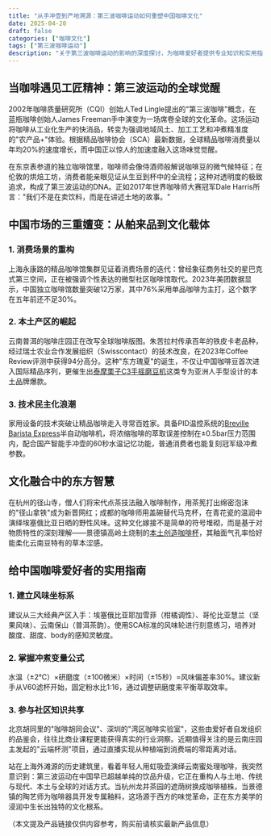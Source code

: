 ```yaml
---
title: "从手冲壶到产地溯源：第三波咖啡运动如何重塑中国咖啡文化"
date: 2025-04-20
draft: false
categories: ["咖啡文化"]
tags: ["第三波咖啡运动"]
description: "关于第三波咖啡运动的影响的深度探讨，为咖啡爱好者提供专业知识和实用指南。"
---
```


## 当咖啡遇见工匠精神：第三波运动的全球觉醒
2002年咖啡质量研究所（CQI）创始人Ted Lingle提出的"第三波咖啡"概念，在蓝瓶咖啡创始人James Freeman手中演变为一场席卷全球的文化革命。这场运动将咖啡从工业化生产的快消品，转变为强调地域风土、加工工艺和冲煮精准度的"农产品+"体验。根据精品咖啡协会（SCA）最新数据，全球精品咖啡消费量以年均20%的速度增长，而中国正以惊人的加速度融入这场味觉觉醒。

在东京表参道的独立咖啡馆里，咖啡师会像侍酒师般解说咖啡豆的微气候特征；在伦敦的烘焙工坊，消费者能亲眼见证从生豆到杯中的全流程；这种对透明度的极致追求，构成了第三波运动的DNA。正如2017年世界咖啡师大赛冠军Dale Harris所言："我们不是在卖饮料，而是在讲述土地的故事。"

## 中国市场的三重嬗变：从舶来品到文化载体
### 1. 消费场景的重构
上海永康路的精品咖啡馆集群见证着消费场景的迭代：曾经象征商务社交的星巴克式第三空间，正在被强调个性表达的微型社区咖啡馆取代。2023年美团数据显示，中国独立咖啡馆数量突破12万家，其中76%采用单品咖啡为主打，这个数字在五年前还不足30%。

### 2. 本土产区的崛起
云南普洱的咖啡庄园正在改写全球咖啡版图。朱苦拉村传承百年的铁皮卡老品种，经过瑞士农业合作发展组织（Swisscontact）的技术改良，在2023年Coffee Review评测中获得94分高分。这种"东方瑰夏"的诞生，不仅让中国咖啡豆首次进入国际精品序列，更催生出[泰摩栗子C3手摇磨豆机](https://www.amazon.com/dp/B08B3G3V6C?tag=coffeeprism-20)这类专为亚洲人手型设计的本土品牌爆款。

### 3. 技术民主化浪潮
家用设备的技术突破让精品咖啡走入寻常百姓家。具备PID温控系统的[Breville Barista Express](https://www.amazon.com/dp/B07C7WQ4QN?tag=coffeeprism-20)半自动咖啡机，将浓缩咖啡的萃取误差控制在±0.5bar压力范围内，配合国产智能手冲壶的60秒水温记忆功能，普通消费者也能复刻冠军级冲煮参数。

## 文化融合中的东方智慧
在杭州的径山寺，僧人们将宋代点茶技法融入咖啡制作，用茶筅打出绵密泡沫的"径山拿铁"成为新晋网红；成都的咖啡师用盖碗替代马克杯，在青花瓷的温润中演绎埃塞俄比亚日晒的野性风味。这种文化嫁接不是简单的符号堆砌，而是基于对物质特性的深刻理解——景德镇高岭土烧制的[本土创造咖啡杯](https://www.amazon.com/dp/B08L6XHZ3N?tag=coeffeeprism-20&tag=coffeeprism-20)，其釉面气孔率恰好能柔化云南豆特有的草本涩感。

## 给中国咖啡爱好者的实用指南
### 1. 建立风味坐标系
建议从三大经典产区入手：埃塞俄比亚耶加雪菲（柑橘调性）、哥伦比亚慧兰（坚果风味）、云南保山（普洱茶韵）。使用SCA标准的风味轮进行刻意练习，培养对酸度、甜度、body的感知灵敏度。

### 2. 掌握冲煮变量公式
水温（±2℃）×研磨度（±100微米）×时间（±15秒）=风味偏差率30%。建议新手从V60滤杯开始，固定粉水比1:16，通过调整研磨度来平衡萃取效率。

### 3. 参与社区知识共享
北京胡同里的"咖啡胡同会议"、深圳的"湾区咖啡实验室"，这些由爱好者自发组织的品鉴会，往往比商业课程更能获得真实的行业洞察。近期值得关注的是云南庄园主发起的"云端杯测"项目，通过直播实现从种植端到消费端的零距离对话。

站在上海外滩源的历史建筑里，看着年轻人用虹吸壶演绎云南蜜处理咖啡，我突然意识到：第三波运动在中国早已超越单纯的饮品升级，它正在重构人与土地、传统与现代、本土与全球的对话方式。当杭州龙井茶园的遮荫树换成咖啡植株，当景德镇的陶艺师为咖啡器具开发专属釉料，这场源于西方的味觉革命，正在东方美学的浸润中生长出独特的文化根系。

（本文提及产品链接仅供内容参考，购买前请核实最新产品信息）